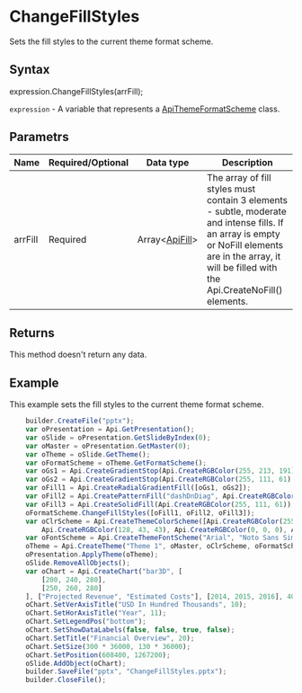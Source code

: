 # ChangeFillStyles

Sets the fill styles to the current theme format scheme.

## Syntax

expression.ChangeFillStyles(arrFill);

`expression` - A variable that represents a [ApiThemeFormatScheme](../ApiThemeFormatScheme.md) class.

## Parametrs

| **Name** | **Required/Optional** | **Data type** | **Description** |
| ------------- | ------------- | ------------- | ------------- |
| arrFill | Required | Array<[ApiFill](../../ApiFill/ApiFill.md)> | The array of fill styles must contain 3 elements - subtle, moderate and intense fills. If an array is empty or NoFill elements are in the array, it will be filled with the Api.CreateNoFill() elements. |

## Returns

This method doesn't return any data.

## Example

This example sets the fill styles to the current theme format scheme.

```javascript
	builder.CreateFile("pptx");
	var oPresentation = Api.GetPresentation();
	var oSlide = oPresentation.GetSlideByIndex(0);
	var oMaster = oPresentation.GetMaster(0);
	var oTheme = oSlide.GetTheme();
	var oFormatScheme = oTheme.GetFormatScheme();
	var oGs1 = Api.CreateGradientStop(Api.CreateRGBColor(255, 213, 191), 0);
	var oGs2 = Api.CreateGradientStop(Api.CreateRGBColor(255, 111, 61), 100000);
	var oFill1 = Api.CreateRadialGradientFill([oGs1, oGs2]);
	var oFill2 = Api.CreatePatternFill("dashDnDiag", Api.CreateRGBColor(255, 111, 61), Api.CreateRGBColor(51, 51, 51));
	var oFill3 = Api.CreateSolidFill(Api.CreateRGBColor(255, 111, 61));
	oFormatScheme.ChangeFillStyles([oFill1, oFill2, oFill3]);
	var oClrScheme = Api.CreateThemeColorScheme([Api.CreateRGBColor(255, 111, 61), Api.CreateRGBColor(51, 51, 51), Api.CreateRGBColor(230, 179, 117), Api.CreateRGBColor(235, 235, 235), Api.CreateRGBColor(163, 21, 21), 
		Api.CreateRGBColor(128, 43, 43), Api.CreateRGBColor(0, 0, 0), Api.CreateRGBColor(128, 128, 128), Api.CreateRGBColor(176, 196, 222), Api.CreateRGBColor(65, 105, 225), Api.CreateRGBColor(255, 255, 255), Api.CreateRGBColor(255, 213, 191)], "New color scheme");
	var oFontScheme = Api.CreateThemeFontScheme("Arial", "Noto Sans Simplified Chinese", "Arabic", "Times New Roman", "Noto Serif Simplified Chinese", "Arabic", "New font scheme");
	oTheme = Api.CreateTheme("Theme 1", oMaster, oClrScheme, oFormatScheme, oFontScheme);
	oPresentation.ApplyTheme(oTheme);
	oSlide.RemoveAllObjects();
	var oChart = Api.CreateChart("bar3D", [
		[200, 240, 280],
		[250, 260, 280]
	], ["Projected Revenue", "Estimated Costs"], [2014, 2015, 2016], 4051300, 2347595, 24);
	oChart.SetVerAxisTitle("USD In Hundred Thousands", 10);
	oChart.SetHorAxisTitle("Year", 11);
	oChart.SetLegendPos("bottom");
	oChart.SetShowDataLabels(false, false, true, false);
	oChart.SetTitle("Financial Overview", 20);
	oChart.SetSize(300 * 36000, 130 * 36000);
	oChart.SetPosition(608400, 1267200);
	oSlide.AddObject(oChart);
	builder.SaveFile("pptx", "ChangeFillStyles.pptx");
	builder.CloseFile();
```